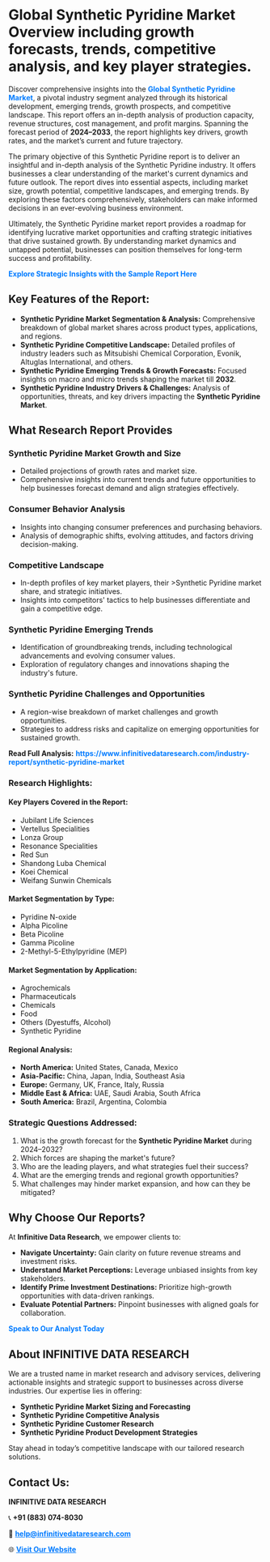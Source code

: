 <h1>Global Synthetic Pyridine Market Overview including growth forecasts, trends, competitive analysis, and key player strategies.</h1>
<p>
Discover comprehensive insights into the 
<a href="https://www.infinitivedataresearch.com/industry-report/synthetic-pyridine-market" rel="dofollow" style="color: #007BFF; text-decoration: none;"><strong>Global Synthetic Pyridine Market</strong></a>, a pivotal industry segment analyzed through its historical development, emerging trends, growth prospects, and competitive landscape. This report offers an in-depth analysis of production capacity, revenue structures, cost management, and profit margins. Spanning the forecast period of <strong>2024–2033</strong>, the report highlights key drivers, growth rates, and the market’s current and future trajectory.
</p>
<p>
The primary objective of this Synthetic Pyridine report is to deliver an insightful and in-depth analysis of the Synthetic Pyridine industry. It offers businesses a clear understanding of the market's current dynamics and future outlook. The report dives into essential aspects, including market size, growth potential, competitive landscapes, and emerging trends. By exploring these factors comprehensively, stakeholders can make informed decisions in an ever-evolving business environment.
</p>
<p>
Ultimately, the Synthetic Pyridine market report provides a roadmap for identifying lucrative market opportunities and crafting strategic initiatives that drive sustained growth. By understanding market dynamics and untapped potential, businesses can position themselves for long-term success and profitability.
</p>
<p>
<a href="https://www.infinitivedataresearch.com/request-sample/reportId=102774" style="color: #007BFF; text-decoration: none;"><strong>Explore Strategic Insights with the Sample Report Here</strong></a>
</p>

<h2>Key Features of the Report:</h2>
<ul>
<li><strong>Synthetic Pyridine Market Segmentation & Analysis:</strong> Comprehensive breakdown of global market shares across product types, applications, and regions.</li>
<li><strong>Synthetic Pyridine Competitive Landscape:</strong> Detailed profiles of industry leaders such as Mitsubishi Chemical Corporation, Evonik, Altuglas International, and others.</li>
<li><strong>Synthetic Pyridine Emerging Trends & Growth Forecasts:</strong> Focused insights on macro and micro trends shaping the market till <strong>2032</strong>.</li>
<li><strong>Synthetic Pyridine Industry Drivers & Challenges:</strong> Analysis of opportunities, threats, and key drivers impacting the <strong>Synthetic Pyridine Market</strong>.</li>
</ul>

<h2>What Research Report Provides</h2>
<h3>Synthetic Pyridine Market Growth and Size</h3>
<ul>
<li>Detailed projections of growth rates and market size.</li>
<li>Comprehensive insights into current trends and future opportunities to help businesses forecast demand and align strategies effectively.</li>
</ul>

<h3>Consumer Behavior Analysis</h3>
<ul>
<li>Insights into changing consumer preferences and purchasing behaviors.</li>
<li>Analysis of demographic shifts, evolving attitudes, and factors driving decision-making.</li>
</ul>

<h3>Competitive Landscape</h3>
<ul>
<li>In-depth profiles of key market players, their >Synthetic Pyridine market share, and strategic initiatives.</li>
<li>Insights into competitors' tactics to help businesses differentiate and gain a competitive edge.</li>
</ul>

<h3>Synthetic Pyridine Emerging Trends</h3>
<ul>
<li>Identification of groundbreaking trends, including technological advancements and evolving consumer values.</li>
<li>Exploration of regulatory changes and innovations shaping the industry's future.</li>
</ul>

<h3>Synthetic Pyridine Challenges and Opportunities</h3>
<ul>
<li>A region-wise breakdown of market challenges and growth opportunities.</li>
<li>Strategies to address risks and capitalize on emerging opportunities for sustained growth.</li>
</ul>
<p><strong>Read Full Analysis:</strong> <a href="https://www.infinitivedataresearch.com/industry-report/synthetic-pyridine-market" rel="dofollow" style="color: #007BFF; text-decoration: none;"><strong>https://www.infinitivedataresearch.com/industry-report/synthetic-pyridine-market</strong></a></p>
<h3>Research Highlights:</h3>
<h4>Key Players Covered in the Report:</h4>
<ul><li>Jubilant Life Sciences</li><li>Vertellus Specialities</li><li>Lonza Group</li><li>Resonance Specialities</li><li>Red Sun</li><li>Shandong Luba Chemical</li><li>Koei Chemical</li><li>Weifang Sunwin Chemicals</li></ul>
<h4>Market Segmentation by Type:</h4>
<ul><li>Pyridine N-oxide</li><li>Alpha Picoline</li><li>Beta Picoline</li><li>Gamma Picoline</li><li>2-Methyl-5-Ethylpyridine (MEP)</li></ul>
<h4>Market Segmentation by Application:</h4>
<ul><li>Agrochemicals</li><li>Pharmaceuticals</li><li>Chemicals</li><li>Food</li><li>Others (Dyestuffs, Alcohol)</li><li>Synthetic Pyridine</li></ul>

<h4>Regional Analysis:</h4>
<ul>
<li><strong>North America:</strong> United States, Canada, Mexico</li>
<li><strong>Asia-Pacific:</strong> China, Japan, India, Southeast Asia</li>
<li><strong>Europe:</strong> Germany, UK, France, Italy, Russia</li>
<li><strong>Middle East & Africa:</strong> UAE, Saudi Arabia, South Africa</li>
<li><strong>South America:</strong> Brazil, Argentina, Colombia</li>
</ul>

<h3>Strategic Questions Addressed:</h3>
<ol>
<li>What is the growth forecast for the <strong>Synthetic Pyridine Market</strong> during 2024–2032?</li>
<li>Which forces are shaping the market's future?</li>
<li>Who are the leading players, and what strategies fuel their success?</li>
<li>What are the emerging trends and regional growth opportunities?</li>
<li>What challenges may hinder market expansion, and how can they be mitigated?</li>
</ol>

<h2>Why Choose Our Reports?</h2>
<p>At <strong>Infinitive Data Research</strong>, we empower clients to:</p>
<ul>
<li><strong>Navigate Uncertainty:</strong> Gain clarity on future revenue streams and investment risks.</li>
<li><strong>Understand Market Perceptions:</strong> Leverage unbiased insights from key stakeholders.</li>
<li><strong>Identify Prime Investment Destinations:</strong> Prioritize high-growth opportunities with data-driven rankings.</li>
<li><strong>Evaluate Potential Partners:</strong> Pinpoint businesses with aligned goals for collaboration.</li>
</ul>
<p><a href="https://www.infinitivedataresearch.com/industry-report/synthetic-pyridine-market" rel="dofollow" style="color: #007BFF; text-decoration: none;"><strong>Speak to Our Analyst Today</strong></a></p>

<h2>About INFINITIVE DATA RESEARCH</h2>
<p>We are a trusted name in market research and advisory services, delivering actionable insights and strategic support to businesses across diverse industries. Our expertise lies in offering:</p>
<ul>
<li><strong>Synthetic Pyridine Market Sizing and Forecasting</strong></li>
<li><strong>Synthetic Pyridine Competitive Analysis</strong></li>
<li><strong>Synthetic Pyridine Customer Research</strong></li>
<li><strong>Synthetic Pyridine Product Development Strategies</strong></li>
</ul>
<p>Stay ahead in today’s competitive landscape with our tailored research solutions.</p>

<h2>Contact Us:</h2>
<p><strong>INFINITIVE DATA RESEARCH</strong></p>
<p>📞 <strong>+91 (883) 074-8030</strong></p>
<p>📧 <strong><a href="mailto:help@infinitivedataresearch.com" style="color: #007BFF;">help@infinitivedataresearch.com</a></strong></p>
<p>🌐 <strong><a href="https://www.infinitivedataresearch.com" rel="dofollow" style="color: #007BFF;">Visit Our Website</a></strong></p>